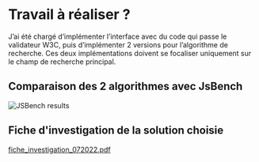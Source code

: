 # Travail à réaliser ?

J’ai été chargé d’implémenter l’interface avec du code qui passe le validateur W3C, puis d’implémenter 2 versions pour l’algorithme de recherche. 
Ces deux implémentations doivent se focaliser uniquement sur le champ de recherche principal.

## Comparaison des 2 algorithmes avec JsBench

![JSBench results](https://github.com/user-attachments/assets/9a6a5000-f67f-4789-921d-3faca6c93b7b)

## Fiche d'investigation de la solution choisie

[fiche_investigation_072022.pdf](https://github.com/user-attachments/files/19982414/fiche_investigation_072022.pdf)
